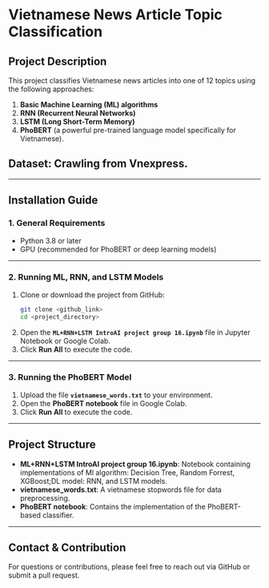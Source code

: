 # Vietnamese News Article Topic Classification

## Project Description
This project classifies Vietnamese news articles into one of 12 topics using the following approaches:  
1. **Basic Machine Learning (ML) algorithms**  
2. **RNN (Recurrent Neural Networks)**  
3. **LSTM (Long Short-Term Memory)**  
4. **PhoBERT** (a powerful pre-trained language model specifically for Vietnamese).  
## Dataset: Crawling from Vnexpress.
---

## Installation Guide

### 1. General Requirements
- Python 3.8 or later  
- GPU (recommended for PhoBERT or deep learning models)

---

### 2. Running ML, RNN, and LSTM Models
1. Clone or download the project from GitHub:  
   ```bash
   git clone <github_link>
   cd <project_directory>
   ```
2. Open the **`ML+RNN+LSTM IntroAI project group 16.ipynb`** file in Jupyter Notebook or Google Colab.  
3. Click **Run All** to execute the code.  

---

### 3. Running the PhoBERT Model
1. Upload the file **`vietnamese_words.txt`** to your environment.  
2. Open the **PhoBERT notebook** file in Google Colab.  
3. Click **Run All** to execute the code.

---

## Project Structure
- **ML+RNN+LSTM IntroAI project group 16.ipynb**: Notebook containing implementations of Ml algorithm: Decision Tree, Random Forrest, XGBoost;DL model: RNN, and LSTM models.  
- **vietnamese_words.txt**: A vietnamese stopwords file for data preprocessing.
- **PhoBERT notebook**: Contains the implementation of the PhoBERT-based classifier.  

---

## Contact & Contribution
For questions or contributions, please feel free to reach out via GitHub or submit a pull request.  
